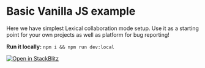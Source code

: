 # Basic Vanilla JS example

Here we have simplest Lexical collaboration mode setup. Use it as a starting point for your own projects as well as platform for bug reporting!

**Run it locally:** `npm i && npm run dev:local`

[![Open in StackBlitz](https://developer.stackblitz.com/img/open_in_stackblitz.svg)](https://stackblitz.com/github/facebook/lexical/tree/fix/collab_example/examples/react-rich-collab?file=src/main.ts)

